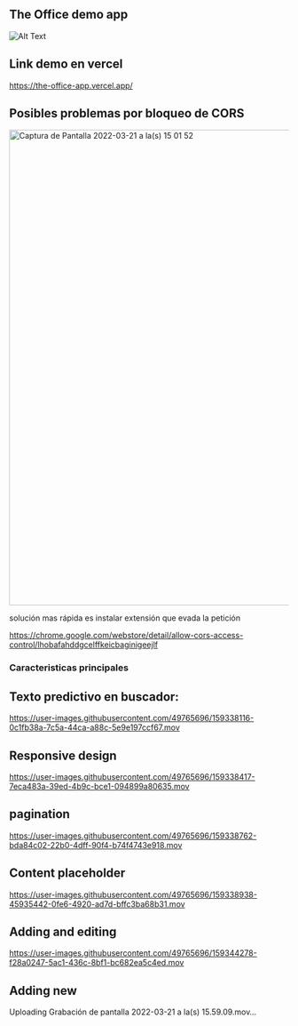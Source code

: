 ## The Office demo app

![Alt Text](https://i.giphy.com/media/DoCIC5Pxp57qg/giphy.webp)

## Link demo en vercel
https://the-office-app.vercel.app/

## Posibles problemas por bloqueo de CORS
<img width="856" alt="Captura de Pantalla 2022-03-21 a la(s) 15 01 52" src="https://user-images.githubusercontent.com/49765696/159335938-0dff43a3-ee72-4327-863f-0c2a7ff06a06.png">

solución mas rápida es instalar extensión que evada la petición

https://chrome.google.com/webstore/detail/allow-cors-access-control/lhobafahddgcelffkeicbaginigeejlf

### Caracteristicas principales 

## Texto predictivo en buscador:

https://user-images.githubusercontent.com/49765696/159338116-0c1fb38a-7c5a-44ca-a88c-5e9e197ccf67.mov

## Responsive design

https://user-images.githubusercontent.com/49765696/159338417-7eca483a-39ed-4b9c-bce1-094899a80635.mov

## pagination

https://user-images.githubusercontent.com/49765696/159338762-bda84c02-22b0-4dff-90f4-b74f4743e918.mov

## Content placeholder

https://user-images.githubusercontent.com/49765696/159338938-45935442-0fe6-4920-ad7d-bffc3ba68b31.mov

## Adding and editing

https://user-images.githubusercontent.com/49765696/159344278-f28a0247-5ac1-436c-8bf1-bc682ea5c4ed.mov

## Adding new 

Uploading Grabación de pantalla 2022-03-21 a la(s) 15.59.09.mov…
